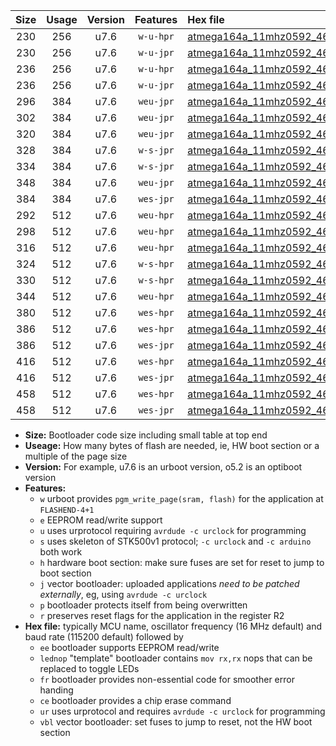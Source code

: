 |Size|Usage|Version|Features|Hex file|
|:-:|:-:|:-:|:-:|:--|
|230|256|u7.6|`w-u-hpr`|[atmega164a_11mhz0592_460800bps_ur.hex](https://raw.githubusercontent.com/stefanrueger/urboot/main//atmega164a_11mhz0592_460800bps_ur.hex)|
|230|256|u7.6|`w-u-jpr`|[atmega164a_11mhz0592_460800bps_ur_vbl.hex](https://raw.githubusercontent.com/stefanrueger/urboot/main//atmega164a_11mhz0592_460800bps_ur_vbl.hex)|
|236|256|u7.6|`w-u-hpr`|[atmega164a_11mhz0592_460800bps_lednop_ur.hex](https://raw.githubusercontent.com/stefanrueger/urboot/main//atmega164a_11mhz0592_460800bps_lednop_ur.hex)|
|236|256|u7.6|`w-u-jpr`|[atmega164a_11mhz0592_460800bps_lednop_ur_vbl.hex](https://raw.githubusercontent.com/stefanrueger/urboot/main//atmega164a_11mhz0592_460800bps_lednop_ur_vbl.hex)|
|296|384|u7.6|`weu-jpr`|[atmega164a_11mhz0592_460800bps_ee_ur_vbl.hex](https://raw.githubusercontent.com/stefanrueger/urboot/main//atmega164a_11mhz0592_460800bps_ee_ur_vbl.hex)|
|302|384|u7.6|`weu-jpr`|[atmega164a_11mhz0592_460800bps_ee_lednop_ur_vbl.hex](https://raw.githubusercontent.com/stefanrueger/urboot/main//atmega164a_11mhz0592_460800bps_ee_lednop_ur_vbl.hex)|
|320|384|u7.6|`weu-jpr`|[atmega164a_11mhz0592_460800bps_ee_lednop_fr_ur_vbl.hex](https://raw.githubusercontent.com/stefanrueger/urboot/main//atmega164a_11mhz0592_460800bps_ee_lednop_fr_ur_vbl.hex)|
|328|384|u7.6|`w-s-jpr`|[atmega164a_11mhz0592_460800bps_vbl.hex](https://raw.githubusercontent.com/stefanrueger/urboot/main//atmega164a_11mhz0592_460800bps_vbl.hex)|
|334|384|u7.6|`w-s-jpr`|[atmega164a_11mhz0592_460800bps_lednop_vbl.hex](https://raw.githubusercontent.com/stefanrueger/urboot/main//atmega164a_11mhz0592_460800bps_lednop_vbl.hex)|
|348|384|u7.6|`weu-jpr`|[atmega164a_11mhz0592_460800bps_ee_lednop_fr_ce_ur_vbl.hex](https://raw.githubusercontent.com/stefanrueger/urboot/main//atmega164a_11mhz0592_460800bps_ee_lednop_fr_ce_ur_vbl.hex)|
|384|384|u7.6|`wes-jpr`|[atmega164a_11mhz0592_460800bps_ee_vbl.hex](https://raw.githubusercontent.com/stefanrueger/urboot/main//atmega164a_11mhz0592_460800bps_ee_vbl.hex)|
|292|512|u7.6|`weu-hpr`|[atmega164a_11mhz0592_460800bps_ee_ur.hex](https://raw.githubusercontent.com/stefanrueger/urboot/main//atmega164a_11mhz0592_460800bps_ee_ur.hex)|
|298|512|u7.6|`weu-hpr`|[atmega164a_11mhz0592_460800bps_ee_lednop_ur.hex](https://raw.githubusercontent.com/stefanrueger/urboot/main//atmega164a_11mhz0592_460800bps_ee_lednop_ur.hex)|
|316|512|u7.6|`weu-hpr`|[atmega164a_11mhz0592_460800bps_ee_lednop_fr_ur.hex](https://raw.githubusercontent.com/stefanrueger/urboot/main//atmega164a_11mhz0592_460800bps_ee_lednop_fr_ur.hex)|
|324|512|u7.6|`w-s-hpr`|[atmega164a_11mhz0592_460800bps.hex](https://raw.githubusercontent.com/stefanrueger/urboot/main//atmega164a_11mhz0592_460800bps.hex)|
|330|512|u7.6|`w-s-hpr`|[atmega164a_11mhz0592_460800bps_lednop.hex](https://raw.githubusercontent.com/stefanrueger/urboot/main//atmega164a_11mhz0592_460800bps_lednop.hex)|
|344|512|u7.6|`weu-hpr`|[atmega164a_11mhz0592_460800bps_ee_lednop_fr_ce_ur.hex](https://raw.githubusercontent.com/stefanrueger/urboot/main//atmega164a_11mhz0592_460800bps_ee_lednop_fr_ce_ur.hex)|
|380|512|u7.6|`wes-hpr`|[atmega164a_11mhz0592_460800bps_ee.hex](https://raw.githubusercontent.com/stefanrueger/urboot/main//atmega164a_11mhz0592_460800bps_ee.hex)|
|386|512|u7.6|`wes-hpr`|[atmega164a_11mhz0592_460800bps_ee_lednop.hex](https://raw.githubusercontent.com/stefanrueger/urboot/main//atmega164a_11mhz0592_460800bps_ee_lednop.hex)|
|386|512|u7.6|`wes-jpr`|[atmega164a_11mhz0592_460800bps_ee_lednop_vbl.hex](https://raw.githubusercontent.com/stefanrueger/urboot/main//atmega164a_11mhz0592_460800bps_ee_lednop_vbl.hex)|
|416|512|u7.6|`wes-hpr`|[atmega164a_11mhz0592_460800bps_ee_lednop_fr.hex](https://raw.githubusercontent.com/stefanrueger/urboot/main//atmega164a_11mhz0592_460800bps_ee_lednop_fr.hex)|
|416|512|u7.6|`wes-jpr`|[atmega164a_11mhz0592_460800bps_ee_lednop_fr_vbl.hex](https://raw.githubusercontent.com/stefanrueger/urboot/main//atmega164a_11mhz0592_460800bps_ee_lednop_fr_vbl.hex)|
|458|512|u7.6|`wes-hpr`|[atmega164a_11mhz0592_460800bps_ee_lednop_fr_ce.hex](https://raw.githubusercontent.com/stefanrueger/urboot/main//atmega164a_11mhz0592_460800bps_ee_lednop_fr_ce.hex)|
|458|512|u7.6|`wes-jpr`|[atmega164a_11mhz0592_460800bps_ee_lednop_fr_ce_vbl.hex](https://raw.githubusercontent.com/stefanrueger/urboot/main//atmega164a_11mhz0592_460800bps_ee_lednop_fr_ce_vbl.hex)|

- **Size:** Bootloader code size including small table at top end
- **Useage:** How many bytes of flash are needed, ie, HW boot section or a multiple of the page size
- **Version:** For example, u7.6 is an urboot version, o5.2 is an optiboot version
- **Features:**
  + `w` urboot provides `pgm_write_page(sram, flash)` for the application at `FLASHEND-4+1`
  + `e` EEPROM read/write support
  + `u` uses urprotocol requiring `avrdude -c urclock` for programming
  + `s` uses skeleton of STK500v1 protocol; `-c urclock` and `-c arduino` both work
  + `h` hardware boot section: make sure fuses are set for reset to jump to boot section
  + `j` vector bootloader: uploaded applications *need to be patched externally*, eg, using `avrdude -c urclock`
  + `p` bootloader protects itself from being overwritten
  + `r` preserves reset flags for the application in the register R2
- **Hex file:** typically MCU name, oscillator frequency (16 MHz default) and baud rate (115200 default) followed by
  + `ee` bootloader supports EEPROM read/write
  + `lednop` "template" bootloader contains `mov rx,rx` nops that can be replaced to toggle LEDs
  + `fr` bootloader provides non-essential code for smoother error handing
  + `ce` bootloader provides a chip erase command
  + `ur` uses urprotocol and requires `avrdude -c urclock` for programming
  + `vbl` vector bootloader: set fuses to jump to reset, not the HW boot section
